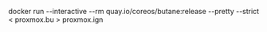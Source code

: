 docker run --interactive --rm quay.io/coreos/butane:release --pretty --strict < proxmox.bu > proxmox.ign

